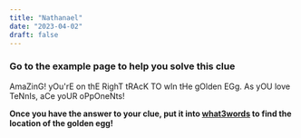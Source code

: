 ```yaml
---
title: "Nathanael"
date: "2023-04-02"
draft: false
---
```


### Go to the example page to help you solve this clue

AmaZinG! yOu'rE on thE RighT tRAcK TO wIn tHe gOlden EGg. As yOU love TeNnIs, aCe yoUR oPpOneNts!

__Once you have the answer to your clue, put it into [what3words](https://what3words.com/pretty.needed.chill) to find the location of the golden egg!__